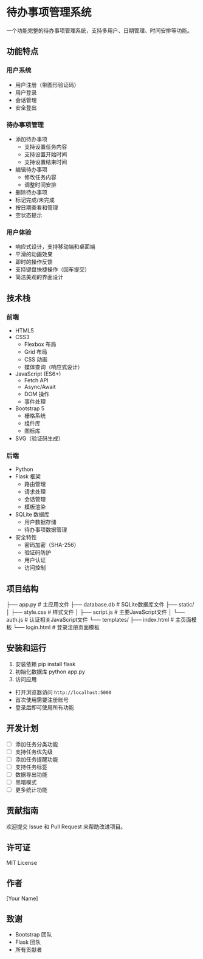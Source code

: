 # 待办事项管理系统

一个功能完整的待办事项管理系统，支持多用户、日期管理、时间安排等功能。

## 功能特点

### 用户系统
- 用户注册（带图形验证码）
- 用户登录
- 会话管理
- 安全登出

### 待办事项管理
- 添加待办事项
  - 支持设置任务内容
  - 支持设置开始时间
  - 支持设置结束时间
- 编辑待办事项
  - 修改任务内容
  - 调整时间安排
- 删除待办事项
- 标记完成/未完成
- 按日期查看和管理
- 空状态提示

### 用户体验
- 响应式设计，支持移动端和桌面端
- 平滑的动画效果
- 即时的操作反馈
- 支持键盘快捷操作（回车提交）
- 简洁美观的界面设计

## 技术栈

### 前端
- HTML5
- CSS3
  - Flexbox 布局
  - Grid 布局
  - CSS 动画
  - 媒体查询（响应式设计）
- JavaScript (ES6+)
  - Fetch API
  - Async/Await
  - DOM 操作
  - 事件处理
- Bootstrap 5
  - 栅格系统
  - 组件库
  - 图标库
- SVG（验证码生成）

### 后端
- Python
- Flask 框架
  - 路由管理
  - 请求处理
  - 会话管理
  - 模板渲染
- SQLite 数据库
  - 用户数据存储
  - 待办事项数据管理
- 安全特性
  - 密码加密（SHA-256）
  - 验证码防护
  - 用户认证
  - 访问控制

## 项目结构 

├── app.py # 主应用文件
├── database.db # SQLite数据库文件
├── static/
│ ├── style.css # 样式文件
│ ├── script.js # 主要JavaScript文件
│ └── auth.js # 认证相关JavaScript文件
└── templates/
├── index.html # 主页面模板
└── login.html # 登录注册页面模板

## 安装和运行

1. 安装依赖
pip install flask
2. 初始化数据库
python app.py
3. 访问应用
- 打开浏览器访问 `http://localhost:5000`
- 首次使用需要注册账号
- 登录后即可使用所有功能

## 开发计划

- [ ] 添加任务分类功能
- [ ] 支持任务优先级
- [ ] 添加任务提醒功能
- [ ] 支持任务标签
- [ ] 数据导出功能
- [ ] 黑暗模式
- [ ] 更多统计功能

## 贡献指南

欢迎提交 Issue 和 Pull Request 来帮助改进项目。

## 许可证

MIT License

## 作者

[Your Name]

## 致谢

- Bootstrap 团队
- Flask 团队
- 所有贡献者